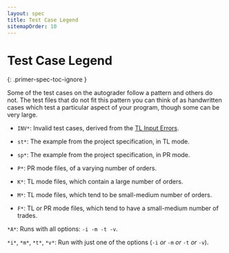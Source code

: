 ```yaml
---
layout: spec
title: Test Case Legend
sitemapOrder: 10
---
```


# Test Case Legend
{: .primer-spec-toc-ignore }

Some of the test cases on the autograder follow a pattern and others do
not. The test files that do not fit this pattern you can think of as
handwritten cases which test a particular aspect of your program, though
some can be very large.

- `INV*`: Invalid test cases, derived from the
  [TL Input Errors](https://eecs281staff.github.io/p2-stocks/#tl-input-errors).

- `st*`: The example from the project specification, in TL mode.

- `sp*`: The example from the project specification, in PR mode.

- `P*`: PR mode files, of a varying number of orders.

- `K*`: TL mode files, which contain a large number of orders.

- `M*`: TL mode files, which tend to be small-medium number of orders.

- `F*`: TL or PR mode files, which tend to have a small-medium number of
trades.

`*A*`: Runs with all options: `-i -m -t -v`.

`*i*`, `*m*`, `*t*`, `*v*`: Run with just one of the options (`-i` *or* `-m`
*or* `-t` *or* `-v`).
